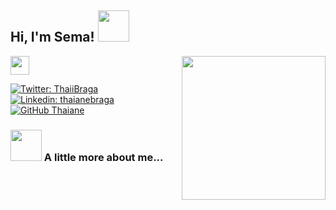 <h2> Hi, I'm Sema! <img src="https://media.giphy.com/media/mGcNjsfWAjY5AEZNw6/giphy.gif" width="50"></h2>
<img align='right' src="https://media.giphy.com/media/ieyl9zmCjO4b4t6qoY/giphy.gif" width="230">
<img src="https://media.giphy.com/media/WUlplcMpOCEmTGBtBW/giphy.gif" width="30"> 
</em></p>

[![Twitter: ThaiiBraga](https://img.shields.io/twitter/follow/ThaiiBraga?style=social)](https://twitter.com/ThaiiBraga)
[![Linkedin: thaianebraga](https://img.shields.io/badge/-thaianebraga-blue?style=flat-square&logo=Linkedin&logoColor=white&link=https://www.linkedin.com/in/thaianebraga/)](https://www.linkedin.com/in/thaianebraga/)
[![GitHub Thaiane](https://img.shields.io/github/followers/thaiane?label=follow&style=social)](https://github.com/Thaiane)


### <img src="https://media.giphy.com/media/VgCDAzcKvsR6OM0uWg/giphy.gif" width="50"> A little more about me... 
